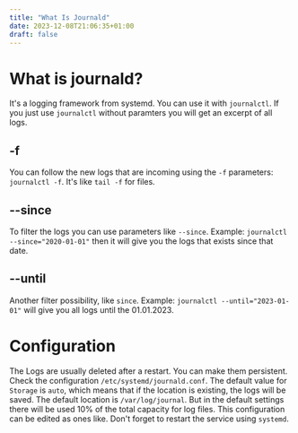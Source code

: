 ```yaml
---
title: "What Is Journald"
date: 2023-12-08T21:06:35+01:00
draft: false
---
```


# What is journald?
It's a logging framework from systemd. You can use it with `journalctl`. If you just use `journalctl` without
paramters you will get an excerpt of all logs.

## -f
You can follow the new logs that are incoming using the `-f` parameters: `journalctl -f`. It's like `tail -f` for files.

## --since
To filter the logs you can use parameters like `--since`. Example: `journalctl --since="2020-01-01"` then it will give you the
logs that exists since that date.

## --until
Another filter possibility, like `since`. Example: `journalctl --until="2023-01-01"` will give you all logs until the 01.01.2023.

# Configuration
The Logs are usually deleted after a restart. You can make them persistent. Check the configuration `/etc/systemd/journald.conf`.
The default value for `Storage` is `auto`, which means that if the location is existing, the logs will be saved. The 
default location is `/var/log/journal`. But in the default settings there will be used 10% of the total capacity for log files.
This configuration can be edited as ones like. Don't forget to restart the service using `systemd`.